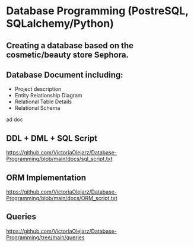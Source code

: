 # Database Programming (PostreSQL, SQLalchemy/Python)

## Creating a database based on the cosmetic/beauty store Sephora.
## Database Document including:
- Project description
- Entity Relationship Diagram
- Relational Table Details
- Relational Schema

ad doc

## DDL + DML + SQL Script
https://github.com/VictoriaOlejarz/Database-Programming/blob/main/docs/sql_script.txt

## ORM Implementation
https://github.com/VictoriaOlejarz/Database-Programming/blob/main/docs/ORM_script.txt

## Queries

https://github.com/VictoriaOlejarz/Database-Programming/tree/main/queries



